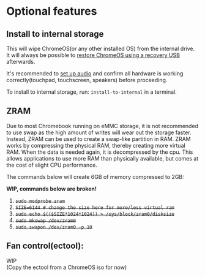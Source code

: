 # Optional features

## Install to internal storage

This will wipe ChromeOS(or any other installed OS) from the internal drive. It will always be possible
to [restore ChromeOS using a recovery USB](https://support.google.com/chromebook/answer/1080595?hl=en) afterwards.

It's recommended to [set up audio](/setup-pages/audio.md) and confirm all hardware is working correctly(touchpad,
touchscreen, speakers) before proceeding.

To install to internal storage, run: ``install-to-internal`` in a terminal.

## ZRAM

Due to most Chromebook running on eMMC storage, it is not recommended to use swap as the high amount of writes will wear
out the storage faster. Instead, ZRAM can be used to create a swap-like partition in RAM.
ZRAM works by compressing the physical RAM, thereby creating more virtual RAM. When the data is needed again, it is
decompressed by the cpu. This allows applications to use more RAM than physically available, but comes at the cost of
slight CPU performance.

The commands below will create 6GB of memory compressed to 2GB:

**WIP, commands below are broken!**

1. ~~``sudo modprobe zram``~~
2. ~~``SIZE=6144 # change the size here for more/less virtual ram``~~
3. ~~``sudo echo $(($SIZE*1024*1024)) > /sys/block/zram0/disksize``~~
4. ~~``sudo mkswap /dev/zram0``~~
5. ~~``sudo swapon /dev/zram0 -p 10``~~

## Fan control(ectool):

WIP  
(Copy the ectool from a ChromeOS iso for now)

